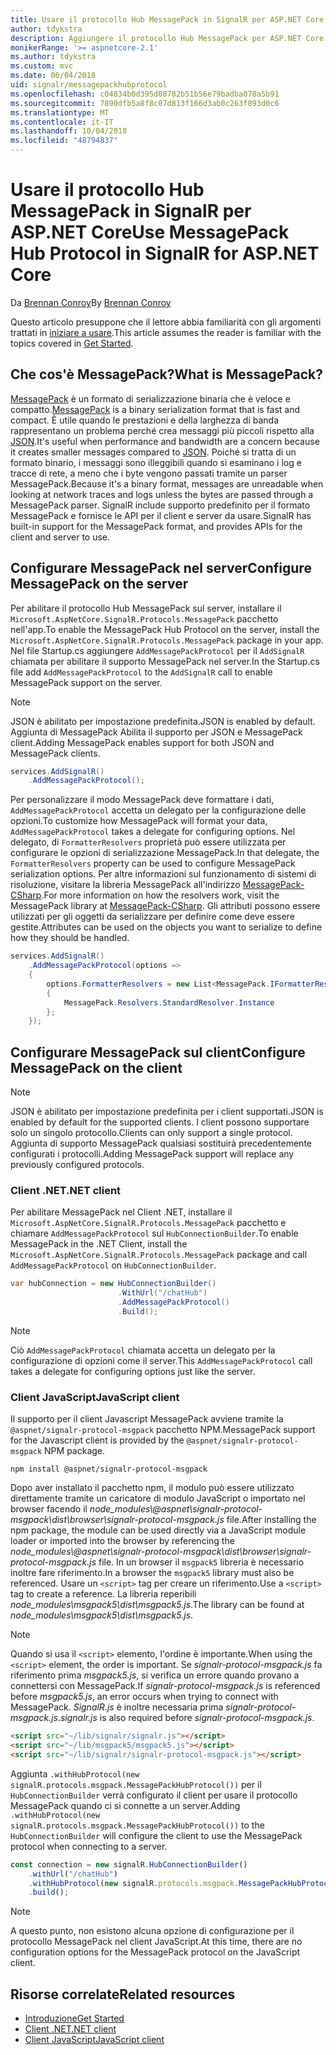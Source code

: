 ```yaml
---
title: Usare il protocollo Hub MessagePack in SignalR per ASP.NET Core
author: tdykstra
description: Aggiungere il protocollo Hub MessagePack per ASP.NET Core SignalR.
monikerRange: '>= aspnetcore-2.1'
ms.author: tdykstra
ms.custom: mvc
ms.date: 06/04/2018
uid: signalr/messagepackhubprotocol
ms.openlocfilehash: c04834b0d395d08782b51b56e79badba078a5b91
ms.sourcegitcommit: 7890dfb5a8f8c07d813f166d3ab0c263f893d0c6
ms.translationtype: MT
ms.contentlocale: it-IT
ms.lasthandoff: 10/04/2018
ms.locfileid: "48794837"
---
```

# <a name="use-messagepack-hub-protocol-in-signalr-for-aspnet-core"></a><span data-ttu-id="5d2f7-103">Usare il protocollo Hub MessagePack in SignalR per ASP.NET Core</span><span class="sxs-lookup"><span data-stu-id="5d2f7-103">Use MessagePack Hub Protocol in SignalR for ASP.NET Core</span></span>

<span data-ttu-id="5d2f7-104">Da [Brennan Conroy](https://github.com/BrennanConroy)</span><span class="sxs-lookup"><span data-stu-id="5d2f7-104">By [Brennan Conroy](https://github.com/BrennanConroy)</span></span>

<span data-ttu-id="5d2f7-105">Questo articolo presuppone che il lettore abbia familiarità con gli argomenti trattati in [iniziare a usare](xref:tutorials/signalr).</span><span class="sxs-lookup"><span data-stu-id="5d2f7-105">This article assumes the reader is familiar with the topics covered in [Get Started](xref:tutorials/signalr).</span></span>

## <a name="what-is-messagepack"></a><span data-ttu-id="5d2f7-106">Che cos'è MessagePack?</span><span class="sxs-lookup"><span data-stu-id="5d2f7-106">What is MessagePack?</span></span>

<span data-ttu-id="5d2f7-107">[MessagePack](https://msgpack.org/index.html) è un formato di serializzazione binaria che è veloce e compatto.</span><span class="sxs-lookup"><span data-stu-id="5d2f7-107">[MessagePack](https://msgpack.org/index.html) is a binary serialization format that is fast and compact.</span></span> <span data-ttu-id="5d2f7-108">È utile quando le prestazioni e della larghezza di banda rappresentano un problema perché crea messaggi più piccoli rispetto alla [JSON](https://www.json.org/).</span><span class="sxs-lookup"><span data-stu-id="5d2f7-108">It's useful when performance and bandwidth are a concern because it creates smaller messages compared to [JSON](https://www.json.org/).</span></span> <span data-ttu-id="5d2f7-109">Poiché si tratta di un formato binario, i messaggi sono illeggibili quando si esaminano i log e tracce di rete, a meno che i byte vengono passati tramite un parser MessagePack.</span><span class="sxs-lookup"><span data-stu-id="5d2f7-109">Because it's a binary format, messages are unreadable when looking at network traces and logs unless the bytes are passed through a MessagePack parser.</span></span> <span data-ttu-id="5d2f7-110">SignalR include supporto predefinito per il formato MessagePack e fornisce le API per il client e server da usare.</span><span class="sxs-lookup"><span data-stu-id="5d2f7-110">SignalR has built-in support for the MessagePack format, and provides APIs for the client and server to use.</span></span>

## <a name="configure-messagepack-on-the-server"></a><span data-ttu-id="5d2f7-111">Configurare MessagePack nel server</span><span class="sxs-lookup"><span data-stu-id="5d2f7-111">Configure MessagePack on the server</span></span>

<span data-ttu-id="5d2f7-112">Per abilitare il protocollo Hub MessagePack sul server, installare il `Microsoft.AspNetCore.SignalR.Protocols.MessagePack` pacchetto nell'app.</span><span class="sxs-lookup"><span data-stu-id="5d2f7-112">To enable the MessagePack Hub Protocol on the server, install the `Microsoft.AspNetCore.SignalR.Protocols.MessagePack` package in your app.</span></span> <span data-ttu-id="5d2f7-113">Nel file Startup.cs aggiungere `AddMessagePackProtocol` per il `AddSignalR` chiamata per abilitare il supporto MessagePack nel server.</span><span class="sxs-lookup"><span data-stu-id="5d2f7-113">In the Startup.cs file add `AddMessagePackProtocol` to the `AddSignalR` call to enable MessagePack support on the server.</span></span>

> [!NOTE]
> <span data-ttu-id="5d2f7-114">JSON è abilitato per impostazione predefinita.</span><span class="sxs-lookup"><span data-stu-id="5d2f7-114">JSON is enabled by default.</span></span> <span data-ttu-id="5d2f7-115">Aggiunta di MessagePack Abilita il supporto per JSON e MessagePack client.</span><span class="sxs-lookup"><span data-stu-id="5d2f7-115">Adding MessagePack enables support for both JSON and MessagePack clients.</span></span>

```csharp
services.AddSignalR()
    .AddMessagePackProtocol();
```

<span data-ttu-id="5d2f7-116">Per personalizzare il modo MessagePack deve formattare i dati, `AddMessagePackProtocol` accetta un delegato per la configurazione delle opzioni.</span><span class="sxs-lookup"><span data-stu-id="5d2f7-116">To customize how MessagePack will format your data, `AddMessagePackProtocol` takes a delegate for configuring options.</span></span> <span data-ttu-id="5d2f7-117">Nel delegato, di `FormatterResolvers` proprietà può essere utilizzata per configurare le opzioni di serializzazione MessagePack.</span><span class="sxs-lookup"><span data-stu-id="5d2f7-117">In that delegate, the `FormatterResolvers` property can be used to configure MessagePack serialization options.</span></span> <span data-ttu-id="5d2f7-118">Per altre informazioni sul funzionamento di sistemi di risoluzione, visitare la libreria MessagePack all'indirizzo [MessagePack-CSharp](https://github.com/neuecc/MessagePack-CSharp).</span><span class="sxs-lookup"><span data-stu-id="5d2f7-118">For more information on how the resolvers work, visit the MessagePack library at [MessagePack-CSharp](https://github.com/neuecc/MessagePack-CSharp).</span></span> <span data-ttu-id="5d2f7-119">Gli attributi possono essere utilizzati per gli oggetti da serializzare per definire come deve essere gestite.</span><span class="sxs-lookup"><span data-stu-id="5d2f7-119">Attributes can be used on the objects you want to serialize to define how they should be handled.</span></span>

```csharp
services.AddSignalR()
    .AddMessagePackProtocol(options =>
    {
        options.FormatterResolvers = new List<MessagePack.IFormatterResolver>()
        {
            MessagePack.Resolvers.StandardResolver.Instance
        };
    });
```

## <a name="configure-messagepack-on-the-client"></a><span data-ttu-id="5d2f7-120">Configurare MessagePack sul client</span><span class="sxs-lookup"><span data-stu-id="5d2f7-120">Configure MessagePack on the client</span></span>

> [!NOTE]
> <span data-ttu-id="5d2f7-121">JSON è abilitato per impostazione predefinita per i client supportati.</span><span class="sxs-lookup"><span data-stu-id="5d2f7-121">JSON is enabled by default for the supported clients.</span></span> <span data-ttu-id="5d2f7-122">I client possono supportare solo un singolo protocollo.</span><span class="sxs-lookup"><span data-stu-id="5d2f7-122">Clients can only support a single protocol.</span></span> <span data-ttu-id="5d2f7-123">Aggiunta di supporto MessagePack qualsiasi sostituirà precedentemente configurati i protocolli.</span><span class="sxs-lookup"><span data-stu-id="5d2f7-123">Adding MessagePack support will replace any previously configured protocols.</span></span>

### <a name="net-client"></a><span data-ttu-id="5d2f7-124">Client .NET</span><span class="sxs-lookup"><span data-stu-id="5d2f7-124">.NET client</span></span>

<span data-ttu-id="5d2f7-125">Per abilitare MessagePack nel Client .NET, installare il `Microsoft.AspNetCore.SignalR.Protocols.MessagePack` pacchetto e chiamare `AddMessagePackProtocol` sul `HubConnectionBuilder`.</span><span class="sxs-lookup"><span data-stu-id="5d2f7-125">To enable MessagePack in the .NET Client, install the `Microsoft.AspNetCore.SignalR.Protocols.MessagePack` package and call `AddMessagePackProtocol` on `HubConnectionBuilder`.</span></span>

```csharp
var hubConnection = new HubConnectionBuilder()
                        .WithUrl("/chatHub")
                        .AddMessagePackProtocol()
                        .Build();
```

> [!NOTE]
> <span data-ttu-id="5d2f7-126">Ciò `AddMessagePackProtocol` chiamata accetta un delegato per la configurazione di opzioni come il server.</span><span class="sxs-lookup"><span data-stu-id="5d2f7-126">This `AddMessagePackProtocol` call takes a delegate for configuring options just like the server.</span></span>

### <a name="javascript-client"></a><span data-ttu-id="5d2f7-127">Client JavaScript</span><span class="sxs-lookup"><span data-stu-id="5d2f7-127">JavaScript client</span></span>

<span data-ttu-id="5d2f7-128">Il supporto per il client Javascript MessagePack avviene tramite la `@aspnet/signalr-protocol-msgpack` pacchetto NPM.</span><span class="sxs-lookup"><span data-stu-id="5d2f7-128">MessagePack support for the Javascript client is provided by the `@aspnet/signalr-protocol-msgpack` NPM package.</span></span>

```console
npm install @aspnet/signalr-protocol-msgpack
```

<span data-ttu-id="5d2f7-129">Dopo aver installato il pacchetto npm, il modulo può essere utilizzato direttamente tramite un caricatore di modulo JavaScript o importato nel browser facendo il *node_modules\\@aspnet\signalr-protocol-msgpack\dist\browser\signalr-protocol-msgpack.js* file.</span><span class="sxs-lookup"><span data-stu-id="5d2f7-129">After installing the npm package, the module can be used directly via a JavaScript module loader or imported into the browser by referencing the *node_modules\\@aspnet\signalr-protocol-msgpack\dist\browser\signalr-protocol-msgpack.js* file.</span></span> <span data-ttu-id="5d2f7-130">In un browser il `msgpack5` libreria è necessario inoltre fare riferimento.</span><span class="sxs-lookup"><span data-stu-id="5d2f7-130">In a browser the `msgpack5` library must also be referenced.</span></span> <span data-ttu-id="5d2f7-131">Usare un `<script>` tag per creare un riferimento.</span><span class="sxs-lookup"><span data-stu-id="5d2f7-131">Use a `<script>` tag to create a reference.</span></span> <span data-ttu-id="5d2f7-132">La libreria reperibili *node_modules\msgpack5\dist\msgpack5.js*.</span><span class="sxs-lookup"><span data-stu-id="5d2f7-132">The library can be found at *node_modules\msgpack5\dist\msgpack5.js*.</span></span>

> [!NOTE]
> <span data-ttu-id="5d2f7-133">Quando si usa il `<script>` elemento, l'ordine è importante.</span><span class="sxs-lookup"><span data-stu-id="5d2f7-133">When using the `<script>` element, the order is important.</span></span> <span data-ttu-id="5d2f7-134">Se *signalr-protocol-msgpack.js* fa riferimento prima *msgpack5.js*, si verifica un errore quando provano a connettersi con MessagePack.</span><span class="sxs-lookup"><span data-stu-id="5d2f7-134">If *signalr-protocol-msgpack.js* is referenced before *msgpack5.js*, an error occurs when trying to connect with MessagePack.</span></span> <span data-ttu-id="5d2f7-135">*SignalR.js* è inoltre necessaria prima *signalr-protocol-msgpack.js*.</span><span class="sxs-lookup"><span data-stu-id="5d2f7-135">*signalr.js* is also required before *signalr-protocol-msgpack.js*.</span></span>

```html
<script src="~/lib/signalr/signalr.js"></script>
<script src="~/lib/msgpack5/msgpack5.js"></script>
<script src="~/lib/signalr/signalr-protocol-msgpack.js"></script>
```

<span data-ttu-id="5d2f7-136">Aggiunta `.withHubProtocol(new signalR.protocols.msgpack.MessagePackHubProtocol())` per il `HubConnectionBuilder` verrà configurato il client per usare il protocollo MessagePack quando ci si connette a un server.</span><span class="sxs-lookup"><span data-stu-id="5d2f7-136">Adding `.withHubProtocol(new signalR.protocols.msgpack.MessagePackHubProtocol())` to the `HubConnectionBuilder` will configure the client to use the MessagePack protocol when connecting to a server.</span></span>

```javascript
const connection = new signalR.HubConnectionBuilder()
    .withUrl("/chatHub")
    .withHubProtocol(new signalR.protocols.msgpack.MessagePackHubProtocol())
    .build();
```

> [!NOTE]
> <span data-ttu-id="5d2f7-137">A questo punto, non esistono alcuna opzione di configurazione per il protocollo MessagePack nel client JavaScript.</span><span class="sxs-lookup"><span data-stu-id="5d2f7-137">At this time, there are no configuration options for the MessagePack protocol on the JavaScript client.</span></span>

## <a name="related-resources"></a><span data-ttu-id="5d2f7-138">Risorse correlate</span><span class="sxs-lookup"><span data-stu-id="5d2f7-138">Related resources</span></span>

* [<span data-ttu-id="5d2f7-139">Introduzione</span><span class="sxs-lookup"><span data-stu-id="5d2f7-139">Get Started</span></span>](xref:tutorials/signalr)
* [<span data-ttu-id="5d2f7-140">Client .NET</span><span class="sxs-lookup"><span data-stu-id="5d2f7-140">.NET client</span></span>](xref:signalr/dotnet-client)
* [<span data-ttu-id="5d2f7-141">Client JavaScript</span><span class="sxs-lookup"><span data-stu-id="5d2f7-141">JavaScript client</span></span>](xref:signalr/javascript-client)
